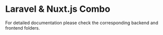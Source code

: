 # Laravel & Nuxt.js Combo
For detailed documentation please check the corresponding backend and frontend folders.
